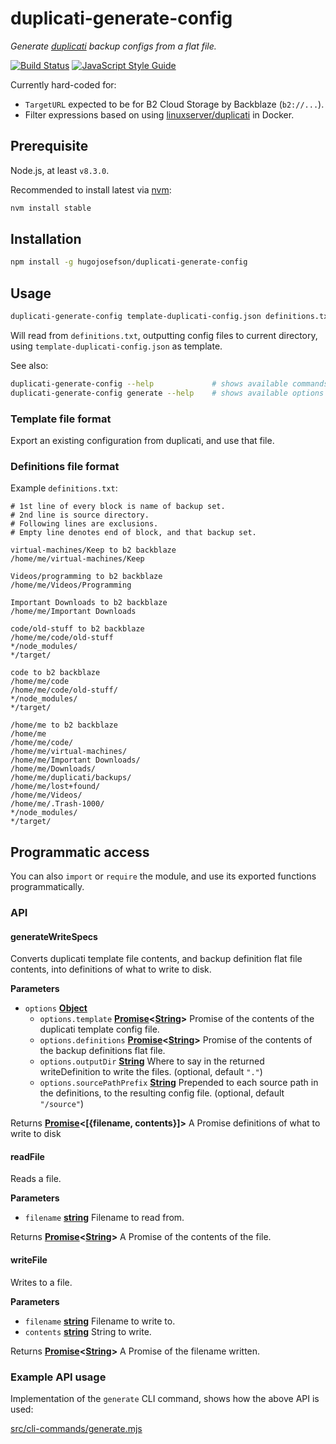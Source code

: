 # duplicati-generate-config

_Generate [duplicati](https://www.duplicati.com/) backup configs from a flat file._

[![Build Status](https://travis-ci.org/hugojosefson/duplicati-generate-config.svg?branch=master)](https://travis-ci.org/hugojosefson/duplicati-generate-config)
[![JavaScript Style Guide](https://img.shields.io/badge/code_style-standard-brightgreen.svg)](https://standardjs.com)

Currently hard-coded for:

-   `TargetURL` expected to be for B2 Cloud Storage by Backblaze (`b2://...`).
-   Filter expressions based on using [linuxserver/duplicati](https://hub.docker.com/r/linuxserver/duplicati/) in Docker.

## Prerequisite

Node.js, at least `v8.3.0`.

Recommended to install latest via [nvm](https://github.com/creationix/nvm#readme):

```bash
nvm install stable
```

## Installation

```bash
npm install -g hugojosefson/duplicati-generate-config
```

## Usage

```bash
duplicati-generate-config template-duplicati-config.json definitions.txt
```

Will read from `definitions.txt`, outputting config files to current directory, using `template-duplicati-config.json` as template.

See also:

```bash
duplicati-generate-config --help             # shows available commands, currently only 'generate'
duplicati-generate-config generate --help    # shows available options for the 'generate' command
```

### Template file format

Export an existing configuration from duplicati, and use that file.

### Definitions file format

Example `definitions.txt`:

    # 1st line of every block is name of backup set.
    # 2nd line is source directory.
    # Following lines are exclusions.
    # Empty line denotes end of block, and that backup set.

    virtual-machines/Keep to b2 backblaze
    /home/me/virtual-machines/Keep

    Videos/programming to b2 backblaze
    /home/me/Videos/Programming

    Important Downloads to b2 backblaze
    /home/me/Important Downloads

    code/old-stuff to b2 backblaze
    /home/me/code/old-stuff
    */node_modules/
    */target/

    code to b2 backblaze
    /home/me/code
    /home/me/code/old-stuff/
    */node_modules/
    */target/

    /home/me to b2 backblaze
    /home/me
    /home/me/code/
    /home/me/virtual-machines/
    /home/me/Important Downloads/
    /home/me/Downloads/
    /home/me/duplicati/backups/
    /home/me/lost+found/
    /home/me/Videos/
    /home/me/.Trash-1000/
    */node_modules/
    */target/

## Programmatic access

You can also `import` or `require` the module, and use its exported functions programmatically.

### API

<!-- Generated by documentation.js. Update this documentation by updating the source code. -->

#### generateWriteSpecs

Converts duplicati template file contents, and backup definition flat file contents, into
definitions of what to write to disk.

**Parameters**

-   `options` **[Object](https://developer.mozilla.org/en-US/docs/Web/JavaScript/Reference/Global_Objects/Object)** 
    -   `options.template` **[Promise](https://developer.mozilla.org/en-US/docs/Web/JavaScript/Reference/Global_Objects/Promise)&lt;[String](https://developer.mozilla.org/en-US/docs/Web/JavaScript/Reference/Global_Objects/String)>** Promise of the contents of the duplicati template config file.
    -   `options.definitions` **[Promise](https://developer.mozilla.org/en-US/docs/Web/JavaScript/Reference/Global_Objects/Promise)&lt;[String](https://developer.mozilla.org/en-US/docs/Web/JavaScript/Reference/Global_Objects/String)>** Promise of the contents of the backup definitions flat file.
    -   `options.outputDir` **[String](https://developer.mozilla.org/en-US/docs/Web/JavaScript/Reference/Global_Objects/String)** Where to say in the returned writeDefinition to write the files. (optional, default `"."`)
    -   `options.sourcePathPrefix` **[String](https://developer.mozilla.org/en-US/docs/Web/JavaScript/Reference/Global_Objects/String)** Prepended to each source path in the definitions, to the resulting config file. (optional, default `"/source"`)

Returns **[Promise](https://developer.mozilla.org/en-US/docs/Web/JavaScript/Reference/Global_Objects/Promise)&lt;\[{filename, contents}]>** A Promise definitions of what to write to disk

#### readFile

Reads a file.

**Parameters**

-   `filename` **[string](https://developer.mozilla.org/en-US/docs/Web/JavaScript/Reference/Global_Objects/String)** Filename to read from.

Returns **[Promise](https://developer.mozilla.org/en-US/docs/Web/JavaScript/Reference/Global_Objects/Promise)&lt;[String](https://developer.mozilla.org/en-US/docs/Web/JavaScript/Reference/Global_Objects/String)>** A Promise of the contents of the file.

#### writeFile

Writes to a file.

**Parameters**

-   `filename` **[string](https://developer.mozilla.org/en-US/docs/Web/JavaScript/Reference/Global_Objects/String)** Filename to write to.
-   `contents` **[string](https://developer.mozilla.org/en-US/docs/Web/JavaScript/Reference/Global_Objects/String)** String to write.

Returns **[Promise](https://developer.mozilla.org/en-US/docs/Web/JavaScript/Reference/Global_Objects/Promise)&lt;[String](https://developer.mozilla.org/en-US/docs/Web/JavaScript/Reference/Global_Objects/String)>** A Promise of the filename written.

### Example API usage

Implementation of the `generate` CLI command, shows how the above API is used:

[src/cli-commands/generate.mjs](src/cli-commands/generate.mjs#L24)
